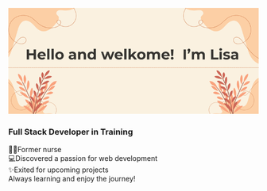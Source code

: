 ![Welcome Banner](https://github.com/Lisa-fdev/Lisa-fdev/blob/main/assets/banner.png?raw=true)
### Full Stack Developer in Training  
👩‍⚕️Former nurse  
💻Discovered a passion for web development  
✨Exited for upcoming projects  
Always learning and enjoy the journey!  
